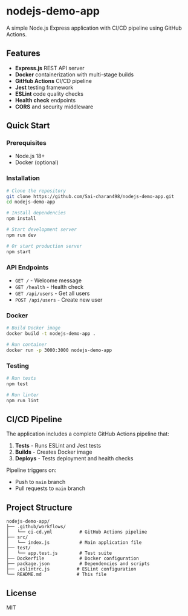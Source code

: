 # nodejs-demo-app

A simple Node.js Express application with CI/CD pipeline using GitHub Actions.

## Features

- **Express.js** REST API server
- **Docker** containerization with multi-stage builds
- **GitHub Actions** CI/CD pipeline
- **Jest** testing framework
- **ESLint** code quality checks
- **Health check** endpoints
- **CORS** and security middleware

## Quick Start

### Prerequisites
- Node.js 18+
- Docker (optional)

### Installation
```bash
# Clone the repository
git clone https://github.com/Sai-charan498/nodejs-demo-app.git
cd nodejs-demo-app

# Install dependencies
npm install

# Start development server
npm run dev

# Or start production server
npm start
```

### API Endpoints

- `GET /` - Welcome message
- `GET /health` - Health check
- `GET /api/users` - Get all users
- `POST /api/users` - Create new user

### Docker

```bash
# Build Docker image
docker build -t nodejs-demo-app .

# Run container
docker run -p 3000:3000 nodejs-demo-app
```

### Testing

```bash
# Run tests
npm test

# Run linter
npm run lint
```

## CI/CD Pipeline

The application includes a complete GitHub Actions pipeline that:

1. **Tests** - Runs ESLint and Jest tests
2. **Builds** - Creates Docker image
3. **Deploys** - Tests deployment and health checks

Pipeline triggers on:
- Push to `main` branch
- Pull requests to `main` branch

## Project Structure

```
nodejs-demo-app/
├── .github/workflows/
│   └── ci-cd.yml          # GitHub Actions pipeline
├── src/
│   └── index.js           # Main application file
├── test/
│   └── app.test.js        # Test suite
├── Dockerfile             # Docker configuration
├── package.json           # Dependencies and scripts
├── .eslintrc.js          # ESLint configuration
└── README.md             # This file
```

## License

MIT